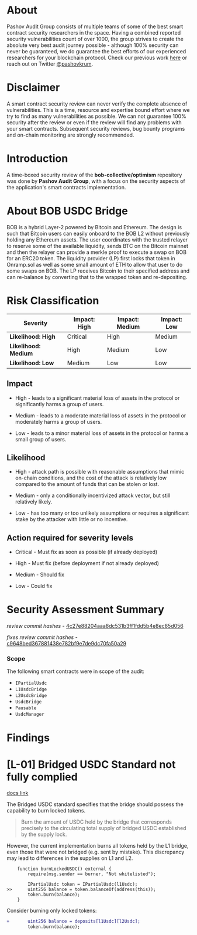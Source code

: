 # About

Pashov Audit Group consists of multiple teams of some of the best smart contract security researchers in the space. Having a combined reported security vulnerabilities count of over 1000, the group strives to create the absolute very best audit journey possible - although 100% security can never be guaranteed, we do guarantee the best efforts of our experienced researchers for your blockchain protocol. Check our previous work [here](https://github.com/pashov/audits) or reach out on Twitter [@pashovkrum](https://twitter.com/pashovkrum).

# Disclaimer

A smart contract security review can never verify the complete absence of vulnerabilities. This is a time, resource and expertise bound effort where we try to find as many vulnerabilities as possible. We can not guarantee 100% security after the review or even if the review will find any problems with your smart contracts. Subsequent security reviews, bug bounty programs and on-chain monitoring are strongly recommended.

# Introduction

A time-boxed security review of the **bob-collective/optimism** repository was done by **Pashov Audit Group**, with a focus on the security aspects of the application's smart contracts implementation.

# About BOB USDC Bridge

BOB is a hybrid Layer-2 powered by Bitcoin and Ethereum. The design is such that Bitcoin users can easily onboard to the BOB L2 without previously holding any Ethereum assets. The user coordinates with the trusted relayer to reserve some of the available liquidity, sends BTC on the Bitcoin mainnet and then the relayer can provide a merkle proof to execute a swap on BOB for an ERC20 token. The liquidity provider (LP) first locks that token in Onramp.sol as well as some small amount of ETH to allow that user to do some swaps on BOB. The LP receives Bitcoin to their specified address and can re-balance by converting that to the wrapped token and re-depositing.

# Risk Classification

| Severity               | Impact: High | Impact: Medium | Impact: Low |
| ---------------------- | ------------ | -------------- | ----------- |
| **Likelihood: High**   | Critical     | High           | Medium      |
| **Likelihood: Medium** | High         | Medium         | Low         |
| **Likelihood: Low**    | Medium       | Low            | Low         |

## Impact

- High - leads to a significant material loss of assets in the protocol or significantly harms a group of users.

- Medium - leads to a moderate material loss of assets in the protocol or moderately harms a group of users.

- Low - leads to a minor material loss of assets in the protocol or harms a small group of users.

## Likelihood

- High - attack path is possible with reasonable assumptions that mimic on-chain conditions, and the cost of the attack is relatively low compared to the amount of funds that can be stolen or lost.

- Medium - only a conditionally incentivized attack vector, but still relatively likely.

- Low - has too many or too unlikely assumptions or requires a significant stake by the attacker with little or no incentive.

## Action required for severity levels

- Critical - Must fix as soon as possible (if already deployed)

- High - Must fix (before deployment if not already deployed)

- Medium - Should fix

- Low - Could fix

# Security Assessment Summary

_review commit hashes_ - [4c27e88204aaa8dc531b3ff1fdd5b4e8ec85d056](https://github.com/bob-collective/optimism/tree/4c27e88204aaa8dc531b3ff1fdd5b4e8ec85d056)

_fixes review commit hashes_ - [c9648bed367881438e782bf9e7de9dc70fa50a29](https://github.com/bob-collective/optimism/tree/c9648bed367881438e782bf9e7de9dc70fa50a29)

### Scope

The following smart contracts were in scope of the audit:

- `IPartialUsdc`
- `L1UsdcBridge`
- `L2UsdcBridge`
- `UsdcBridge`
- `Pausable`
- `UsdcManager`

# Findings

# [L-01] Bridged USDC Standard not fully complied

[docs link](https://github.com/circlefin/stablecoin-evm/blob/master/doc/bridged_USDC_standard.md#2-ability-to-burn-locked-usdc)

The Bridged USDC standard specifies that the bridge should possess the capability to burn locked tokens.

> Burn the amount of USDC held by the bridge that corresponds precisely to the circulating total supply of bridged USDC established by the supply lock.

However, the current implementation burns all tokens held by the L1 bridge, even those that were not bridged (e.g. sent by mistake). This discrepancy may lead to differences in the supplies on L1 and L2.

```solidity
    function burnLockedUSDC() external {
        require(msg.sender == burner, "Not whitelisted");

        IPartialUsdc token = IPartialUsdc(l1Usdc);
>>      uint256 balance = token.balanceOf(address(this));
        token.burn(balance);
    }
```

Consider burning only locked tokens:

```diff
+       uint256 balance = deposits[l1Usdc][l2Usdc];
        token.burn(balance);
```
